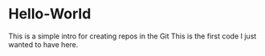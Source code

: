 # Hello-World
This is a simple intro for creating repos in the Git
This is the first code I just wanted to have here.
